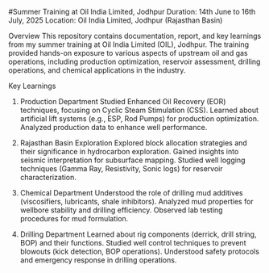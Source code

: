 #Summer Training at Oil India Limited, Jodhpur
Duration: 14th June to 16th July, 2025
Location: Oil India Limited, Jodhpur (Rajasthan Basin)

Overview
This repository contains documentation, report, and key learnings from my summer training at Oil India Limited (OIL), Jodhpur. The training provided hands-on exposure to various aspects of upstream oil and gas operations, including production optimization, reservoir assessment, drilling operations, and chemical applications in the industry.

Key Learnings
1. Production Department
Studied Enhanced Oil Recovery (EOR) techniques, focusing on Cyclic Steam Stimulation (CSS).
Learned about artificial lift systems (e.g., ESP, Rod Pumps) for production optimization.
Analyzed production data to enhance well performance.

2. Rajasthan Basin Exploration
Explored block allocation strategies and their significance in hydrocarbon exploration.
Gained insights into seismic interpretation for subsurface mapping.
Studied well logging techniques (Gamma Ray, Resistivity, Sonic logs) for reservoir characterization.

3. Chemical Department
Understood the role of drilling mud additives (viscosifiers, lubricants, shale inhibitors).
Analyzed mud properties for wellbore stability and drilling efficiency.
Observed lab testing procedures for mud formulation.

4. Drilling Department
Learned about rig components (derrick, drill string, BOP) and their functions.
Studied well control techniques to prevent blowouts (kick detection, BOP operations).
Understood safety protocols and emergency response in drilling operations.
